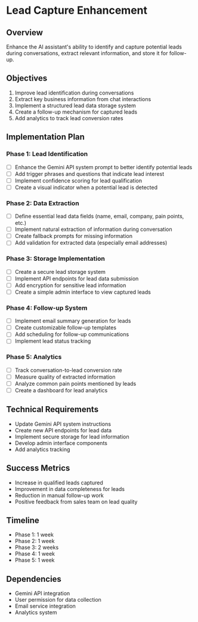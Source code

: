 # Lead Capture Enhancement

## Overview
Enhance the AI assistant's ability to identify and capture potential leads during conversations, extract relevant information, and store it for follow-up.

## Objectives
1. Improve lead identification during conversations
2. Extract key business information from chat interactions
3. Implement a structured lead data storage system
4. Create a follow-up mechanism for captured leads
5. Add analytics to track lead conversion rates

## Implementation Plan

### Phase 1: Lead Identification
- [ ] Enhance the Gemini API system prompt to better identify potential leads
- [ ] Add trigger phrases and questions that indicate lead interest
- [ ] Implement confidence scoring for lead qualification
- [ ] Create a visual indicator when a potential lead is detected

### Phase 2: Data Extraction
- [ ] Define essential lead data fields (name, email, company, pain points, etc.)
- [ ] Implement natural extraction of information during conversation
- [ ] Create fallback prompts for missing information
- [ ] Add validation for extracted data (especially email addresses)

### Phase 3: Storage Implementation
- [ ] Create a secure lead storage system
- [ ] Implement API endpoints for lead data submission
- [ ] Add encryption for sensitive lead information
- [ ] Create a simple admin interface to view captured leads

### Phase 4: Follow-up System
- [ ] Implement email summary generation for leads
- [ ] Create customizable follow-up templates
- [ ] Add scheduling for follow-up communications
- [ ] Implement lead status tracking

### Phase 5: Analytics
- [ ] Track conversation-to-lead conversion rate
- [ ] Measure quality of extracted information
- [ ] Analyze common pain points mentioned by leads
- [ ] Create a dashboard for lead analytics

## Technical Requirements
- Update Gemini API system instructions
- Create new API endpoints for lead data
- Implement secure storage for lead information
- Develop admin interface components
- Add analytics tracking

## Success Metrics
- Increase in qualified leads captured
- Improvement in data completeness for leads
- Reduction in manual follow-up work
- Positive feedback from sales team on lead quality

## Timeline
- Phase 1: 1 week
- Phase 2: 1 week
- Phase 3: 2 weeks
- Phase 4: 1 week
- Phase 5: 1 week

## Dependencies
- Gemini API integration
- User permission for data collection
- Email service integration
- Analytics system
